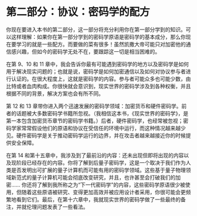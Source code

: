 # 第二部分：协议：密码学的配方

你现在要进入本书的第二部分，这一部分将充分利用你在第一部分学到的知识。可以这样理解：如果你在第一部分学到的密码学原语是密码学的基本成分，那么你现在要学习的就是一些配方。而要做的菜有很多！虽然凯撒大帝可能只对加密他的通信感兴趣，但如今的密码学无处不在，要跟踪这一切是相当困难的。

在第 9、10 和 11 章中，我会告诉你最有可能遇到密码学的地方以及密码学是如何用于解决现实问题的；也就是说，密码学是如何加密通信以及如何对协议参与者进行认证的。在很大程度上，这就是密码学的内容。参与者可能众多也可能少数，由比特或者血肉构成。你很快就会意识到，现实世界的密码学涉及到各种权衡，并且根据不同的背景，解决方案也会有所不同。

第 12 和 13 章带你进入两个迅速发展的密码学领域：加密货币和硬件密码学。前者的话题被大多数密码学书籍所忽视。（我相信这本书，《现实世界的密码学》，是第一本包含加密货币章节的密码学书籍。）后者，硬件密码学，也经常被忽视；密码学家常常假设他们的原语和协议在受信任的环境中运行，而这种情况越来越少见。硬件密码学是关于推动密码学运行的边界，并在攻击者越来越接近你的时候提供安全保障。

在第 14 和第十五章中，我涉及到了最前沿的内容：还未出现但即将出现的内容以及现阶段已经存在的内容。你将了解到后量子密码学，这是一个取决于我们作为人类是否发明出可扩展的量子计算机而可能有用的密码学领域。这些基于量子物理领域新范式的量子计算机可能会彻底改变研究，并且，也许甚至会打破我们的加密…… 你还将了解到我所称之为“下一代密码学”的内容，这些密码学原语很少被使用，但随着这些原语被研究、变得更加高效并被应用设计者采用，你很可能会更频繁地看到它们。最后，在第十六章中，我就现实世界的密码学做了一些最终的备注，并就伦理问题发表了一些看法。
